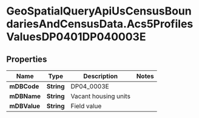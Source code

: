 # GeoSpatialQueryApiUsCensusBoundariesAndCensusData.Acs5ProfilesValuesDP0401DP040003E

## Properties

Name | Type | Description | Notes
------------ | ------------- | ------------- | -------------
**mDBCode** | **String** | DP04_0003E | 
**mDBName** | **String** | Vacant housing units | 
**mDBValue** | **String** | Field value | 


